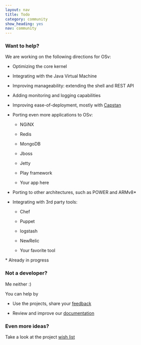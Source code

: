 ```yaml
---
layout: nav
title: Todo
category: community
show_heading: yes
nav: community
---
```

### Want to help?
We are working on the following directions for OSv:

- Optimizing the core kernel

- Integrating with the Java Virtual Machine

- Improving manageability: extending the shell and REST API

- Adding monitoring and logging capabilities

- Improving ease-of-deployment, mostly with
  [Capstan](https://github.com/cloudius-systems/capstan)
  
- Porting even more applications to OSv:

  - NGiNX 

  - Redis 

  - MongoDB

  - Jboss 

  - Jetty 

  - Play framework

  - Your app here

- Porting to other architectures, such as POWER and ARMv8*

- Integrating with 3rd party tools:

  - Chef

  - Puppet

  - logstash

  - NewRelic

  - Your favorite tool 


\* Already in progress

### Not a developer?
Me neither :)

You can help by

- Use the projects, share your
[feedback](https://groups.google.com/forum/#!forum/osv-dev) 

- Review and improve our [documentation](https://github.com/cloudius-systems/osv/wiki)

### Even more ideas? 
Take a look at the project [wish list](https://github.com/cloudius-systems/osv/issues?labels=enhancement&page=1&state=open)
